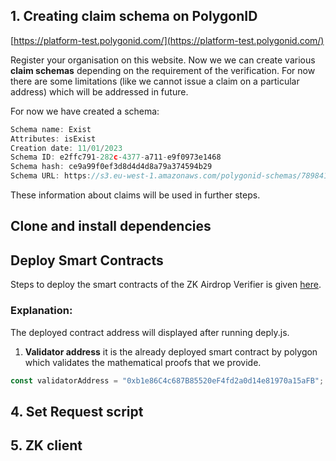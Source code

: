 ## 1. Creating claim schema on PolygonID

[https://platform-test.polygonid.com/](https://platform-test.polygonid.com/)

Register your organisation on this website. Now we we can create various **claim schemas** depending on the requirement of the verification. For now there are some limitations (like we cannot issue a claim on a particular address) which will be addressed in future.

For now we have created a schema:

```jsx
Schema name: Exist
Attributes: isExist
Creation date: 11/01/2023
Schema ID: e2ffc791-282c-4377-a711-e9f0973e1468
Schema hash: ce9a99f0ef3d8d4d4d8a79a374594b29
Schema URL: https://s3.eu-west-1.amazonaws.com/polygonid-schemas/78984125-1cb1-4f5a-8807-bd6092193b93.json-ld
```

These information about claims will be used in further steps.

## Clone and install dependencies

## Deploy Smart Contracts

Steps to deploy the smart contracts of the ZK Airdrop Verifier is given [here](https://github.com/reveation-labs/ZKPexperiment/blob/master/on-chain-verification/README.md).

### Explanation:

The deployed contract address will displayed after running deply.js.

1. **Validator address** it is the already deployed smart contract by polygon which validates the mathematical proofs that we provide.

```jsx
const validatorAddress = "0xb1e86C4c687B85520eF4fd2a0d14e81970a15aFB";
```

## 4. Set Request script

## 5. ZK client
